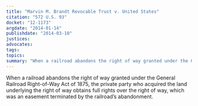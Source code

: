 ```yaml
---
title: "Marvin M. Brandt Revocable Trust v. United States"
citation: "572 U.S. 93"
docket: "12-1173"
argdate: "2014-01-14"
publishdate: "2014-03-10"
justices:
advocates:
tags:
topics:
summary: "When a railroad abandons the right of way granted under the General Railroad Right-of-Way Act of 1875, the private party who acquired the land underlying the right of way obtains full rights over the right of way, which was an easement terminated by the railroad’s abandonment."
---
```

When a railroad abandons the right of way granted under the General Railroad Right-of-Way Act of 1875, the private party who acquired the land underlying the right of way obtains full rights over the right of way, which was an easement terminated by the railroad’s abandonment.

